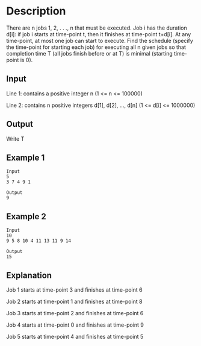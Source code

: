 # Description
There are n jobs 1, 2, . . ., n that must be executed. Job i has the duration d[i]: if job i starts at time-point t, then it finishes at time-point t+d[i]. At any time-point, at most one job can start to execute. Find the schedule (specify the time-point for starting each job) for executing all n given jobs so that completion time T (all jobs finish before or at T) is minimal (starting time-point is 0).

## Input
Line 1: contains a positive integer n (1 <= n <= 100000)

Line 2: contains n positive integers d[1], d[2], ..., d[n] (1 <= d[i] <= 1000000)

## Output
Write T 

## Example 1
    Input
    5
    3 7 4 9 1

    Output 
    9

## Example 2
    Input
    10
    9 5 8 10 4 11 13 11 9 14

    Output
    15


## Explanation
Job 1 starts at time-point 3 and finishes at time-point 6

Job 2 starts at time-point 1 and finishes at time-point 8

Job 3 starts at time-point 2 and finishes at time-point 6

Job 4 starts at time-point 0 and finishes at time-point 9

Job 5 starts at time-point 4 and finishes at time-point 5